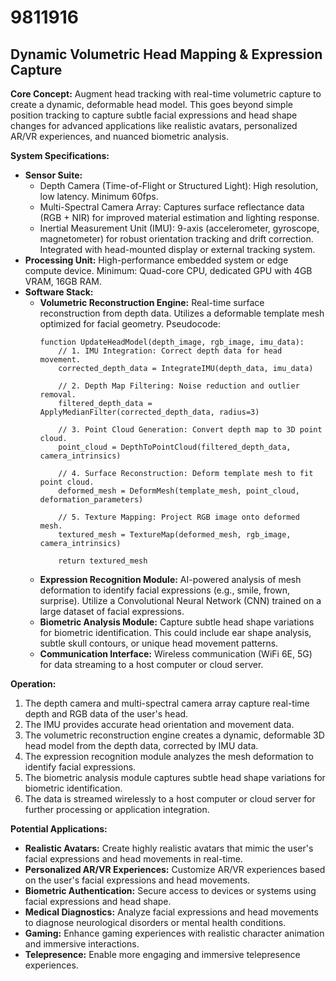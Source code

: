 # 9811916

## Dynamic Volumetric Head Mapping & Expression Capture

**Core Concept:** Augment head tracking with real-time volumetric capture to create a dynamic, deformable head model. This goes beyond simple position tracking to capture subtle facial expressions and head shape changes for advanced applications like realistic avatars, personalized AR/VR experiences, and nuanced biometric analysis.

**System Specifications:**

*   **Sensor Suite:**
    *   Depth Camera (Time-of-Flight or Structured Light): High resolution, low latency. Minimum 60fps.
    *   Multi-Spectral Camera Array: Captures surface reflectance data (RGB + NIR) for improved material estimation and lighting response.
    *   Inertial Measurement Unit (IMU): 9-axis (accelerometer, gyroscope, magnetometer) for robust orientation tracking and drift correction. Integrated with head-mounted display or external tracking system.
*   **Processing Unit:** High-performance embedded system or edge compute device. Minimum: Quad-core CPU, dedicated GPU with 4GB VRAM, 16GB RAM.
*   **Software Stack:**
    *   **Volumetric Reconstruction Engine:** Real-time surface reconstruction from depth data.  Utilizes a deformable template mesh optimized for facial geometry.  Pseudocode:
        ```
        function UpdateHeadModel(depth_image, rgb_image, imu_data):
            // 1. IMU Integration: Correct depth data for head movement.
            corrected_depth_data = IntegrateIMU(depth_data, imu_data)

            // 2. Depth Map Filtering: Noise reduction and outlier removal.
            filtered_depth_data = ApplyMedianFilter(corrected_depth_data, radius=3)

            // 3. Point Cloud Generation: Convert depth map to 3D point cloud.
            point_cloud = DepthToPointCloud(filtered_depth_data, camera_intrinsics)

            // 4. Surface Reconstruction: Deform template mesh to fit point cloud.
            deformed_mesh = DeformMesh(template_mesh, point_cloud, deformation_parameters)

            // 5. Texture Mapping: Project RGB image onto deformed mesh.
            textured_mesh = TextureMap(deformed_mesh, rgb_image, camera_intrinsics)

            return textured_mesh
        ```
    *   **Expression Recognition Module:** AI-powered analysis of mesh deformation to identify facial expressions (e.g., smile, frown, surprise). Utilize a Convolutional Neural Network (CNN) trained on a large dataset of facial expressions.
    *   **Biometric Analysis Module:** Capture subtle head shape variations for biometric identification. This could include ear shape analysis, subtle skull contours, or unique head movement patterns.
    *   **Communication Interface:** Wireless communication (WiFi 6E, 5G) for data streaming to a host computer or cloud server.

**Operation:**

1.  The depth camera and multi-spectral camera array capture real-time depth and RGB data of the user's head.
2.  The IMU provides accurate head orientation and movement data.
3.  The volumetric reconstruction engine creates a dynamic, deformable 3D head model from the depth data, corrected by IMU data.
4.  The expression recognition module analyzes the mesh deformation to identify facial expressions.
5.  The biometric analysis module captures subtle head shape variations for biometric identification.
6.  The data is streamed wirelessly to a host computer or cloud server for further processing or application integration.

**Potential Applications:**

*   **Realistic Avatars:** Create highly realistic avatars that mimic the user's facial expressions and head movements in real-time.
*   **Personalized AR/VR Experiences:** Customize AR/VR experiences based on the user's facial expressions and head movements.
*   **Biometric Authentication:** Secure access to devices or systems using facial expressions and head shape.
*   **Medical Diagnostics:** Analyze facial expressions and head movements to diagnose neurological disorders or mental health conditions.
*   **Gaming:** Enhance gaming experiences with realistic character animation and immersive interactions.
*   **Telepresence:** Enable more engaging and immersive telepresence experiences.